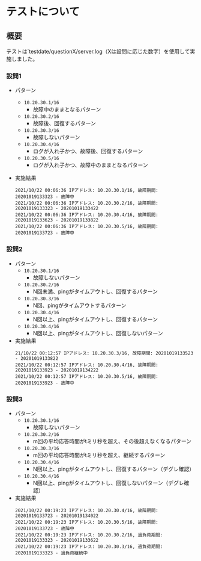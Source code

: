 # テストについて
## 概要
テストは`testdate/questionX/server.log（Xは設問に応じた数字）を使用して実施しました。

### 設問1
- パターン
    - `10.20.30.1/16`
        - 故障中のままとなるパターン
    - `10.20.30.2/16`
        - 故障後、回復するパターン
    - `10.20.30.3/16`
        - 故障しないパターン
    - `10.20.30.4/16`
        - ログが入れ子かつ、故障後、回復するパターン
    - `10.20.30.5/16`
        - ログが入れ子かつ、故障中のままとなるパターン

- 実施結果
    ```
    2021/10/22 00:06:36 IPアドレス: 10.20.30.1/16, 故障期間: 20201019133323 - 故障中
    2021/10/22 00:06:36 IPアドレス: 10.20.30.2/16, 故障期間: 20201019133323 - 20201019133422
    2021/10/22 00:06:36 IPアドレス: 10.20.30.4/16, 故障期間: 20201019133623 - 20201019133822
    2021/10/22 00:06:36 IPアドレス: 10.20.30.5/16, 故障期間: 20201019133723 - 故障中
    ```

### 設問2
- パターン
    - `10.20.30.1/16`
        - 故障しないパターン
    - `10.20.30.2/16`
        - N回未満、pingがタイムアウトし、回復するパターン
    - `10.20.30.3/16`
        - N回、pingがタイムアウトするパターン
    - `10.20.30.4/16`
        - N回以上、pingがタイムアウトし、回復するパターン
    - `10.20.30.4/16`
        - N回以上、pingがタイムアウトし、回復しないパターン
- 実施結果
    ```
    21/10/22 00:12:57 IPアドレス: 10.20.30.3/16, 故障期間: 20201019133523 - 20201019133822
    2021/10/22 00:12:57 IPアドレス: 10.20.30.4/16, 故障期間: 20201019133923 - 20201019134222
    2021/10/22 00:12:57 IPアドレス: 10.20.30.5/16, 故障期間: 20201019133923 - 故障中
    ```

### 設問3
- パターン
    - `10.20.30.1/16`
        - 故障しないパターン
    - `10.20.30.2/16`
        - m回の平均応答時間がtミリ秒を超え、その後超えなくなるパターン
    - `10.20.30.3/16`
        - m回の平均応答時間がtミリ秒を超え、継続するパターン
    - `10.20.30.4/16`
        - N回以上、pingがタイムアウトし、回復するパターン（デグレ確認）
    - `10.20.30.4/16`
        - N回以上、pingがタイムアウトし、回復しないパターン（デグレ確認）
- 実施結果
    ```
    2021/10/22 00:19:23 IPアドレス: 10.20.30.4/16, 故障期間: 20201019133723 - 20201019134022
    2021/10/22 00:19:23 IPアドレス: 10.20.30.5/16, 故障期間: 20201019133723 - 故障中
    2021/10/22 00:19:23 IPアドレス: 10.20.30.2/16, 過負荷期間: 20201019133323 - 20201019133622
    2021/10/22 00:19:23 IPアドレス: 10.20.30.3/16, 過負荷期間: 20201019133323 - 過負荷継続中
    ```